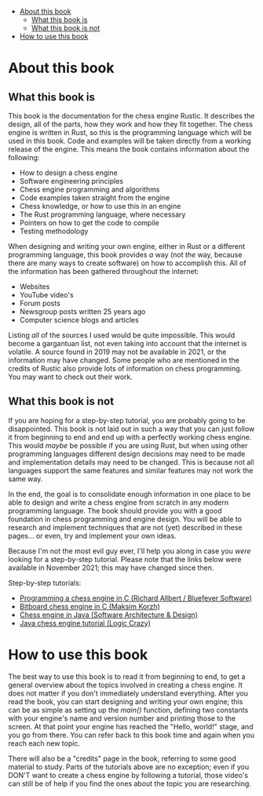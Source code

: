 
<!-- @import "[TOC]" {cmd="toc" depthFrom=1 depthTo=6 orderedList=false} -->

<!-- code_chunk_output -->

- [About this book](#about-this-book)
  - [What this book is](#what-this-book-is)
  - [What this book is not](#what-this-book-is-not)
- [How to use this book](#how-to-use-this-book)

<!-- /code_chunk_output -->
# About this book
## What this book is

This book is the documentation for the chess engine Rustic. It describes
the design, all of the parts, how they work and how they fit together. The
chess engine is written in Rust, so this is the programming language which
will be used in this book. Code and examples will be taken directly from a
working release of the engine. This means the book contains information
about the following:

- How to design a chess engine
- Software engineering principles
- Chess engine programming and algorithms
- Code examples taken straight from the engine
- Chess knowledge, or how to use this in an engine
- The Rust programming language, where necessary
- Pointers on how to get the code to compile
- Testing methodology


When designing and writing your own engine, either in Rust or a different
programming language, this book provides _a_ way (not _the_ way, because
there are many ways to create software) on how to accomplish this. All of
the information has been gathered throughout the internet:

- Websites
- YouTube video's
- Forum posts
- Newsgroup posts written 25 years ago
- Computer science blogs and articles

Listing _all_ of the sources I used would be quite impossible. This would
become a gargantuan list, not even taking into account that the internet is
volatile. A source found in 2019 may not be available in 2021, or the
information may have changed. Some people who are mentioned in the credits
of Rustic also provide lots of information on chess programming. You may
want to check out their work.

## What this book is not

If you are hoping for a step-by-step tutorial, you are probably going to be
disappointed. This book is not laid out in such a way that you can just
follow it from beginning to end and end up with a perfectly working chess
engine. This would _maybe_ be possible if you are using Rust, but when
using other programming languages different design decisions may need to be
made and implementation details may need to be changed. This is because not
all languages support the same features and similar features may not work
the same way.

In the end, the goal is to consolidate enough information in one place to
be able to design and write a chess engine from scratch in any modern
programming language. The book should provide you with a good foundation in
chess programming and engine design. You will be able to research and
implement techniques that are not (yet) described in these pages... or
even, try and implement your own ideas.

Because I'm not the most evil guy ever, I'll help you along in case you
_were_ looking for a step-by-step tutorial. Please note that the links
below were available in November 2021; this may have changed since then.

Step-by-step tutorials:

- [Programming a chess engine in C (Richard Allbert / Bluefever
  Software)](https://www.youtube.com/watch?v=bGAfaepBco4&list=PLZ1QII7yudbc-Ky058TEaOstZHVbT-2hg)
  <br />
- [Bitboard chess engine in C (Maksim
  Korzh)](https://www.youtube.com/watch?v=QUNP-UjujBM&list=PLmN0neTso3Jxh8ZIylk74JpwfiWNI76Cs)
  <br />
- [Chess engine in Java (Software Architecture &
  Design)](https://www.youtube.com/watch?v=h8fSdSUKttk&list=PLOJzCFLZdG4zk5d-1_ah2B4kqZSeIlWtt)
  <br />
- [Java chess engine tutorial (Logic
  Crazy)](https://www.youtube.com/watch?v=a-2uSg4Kvb0&list=PLQV5mozTHmaffB0rBsD6m9VN1azgo5wXl)
  
# How to use this book

The best way to use this book is to read it from beginning to end, to get a
general overview about the topics involved in creating a chess engine. It
does not matter if you don't immediately understand everything. After you
read the book, you can start designing and writing your own engine; this
can be as simple as setting up the _main()_ function, defining two
constants with your engine's name and version number and printing those to
the screen. At that point your engine has reached the "Hello, world!"
stage, and you go from there. You can refer back to this book time and
again when you reach each new topic.

There will also be a "credits" page in the book, referring to some good
material to study. Parts of the tutorials above are no exception; even if
you DON'T want to create a chess engine by following a tutorial, those
video's can still be of help if you find the ones about the topic you are
researching.
